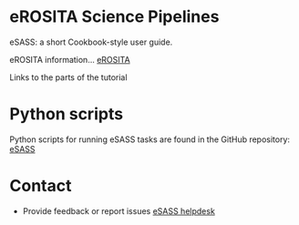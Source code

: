 # eROSITA Science Pipelines

eSASS: a short Cookbook-style user guide.

eROSITA information... [eROSITA](http://www.mpe.mpg.de/eROSITA)

Links to the parts of the tutorial


# Python scripts

Python scripts for running eSASS tasks are found in the GitHub repository: [eSASS](https://github.com/amalyali/eSASS)

# Contact

- Provide feedback or report issues [eSASS helpdesk](eROSITA-helpdesk@mpe.mpg.de)
